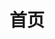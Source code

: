 ---
home: true
title: 首页
icon: home
heroImage: "/images/toe_logo.svg"
heroText: 大连交通大学TOE创新实验室
tagline: 网站主页✨
heroFullScreen: true
actions:
  - text: 项目
    link: ./projects/
    icon: signs-post

  - text: 资料站
    icon: lightbulb
    link: ./learning/

  - text: Github主页
    icon: star
    link: https://github.com/DJTU-RM-TOE

highlights:

  - header: 项目列表
    image: /assets/image/markdown.svg
    bgImageStyle:
      background-repeat: repeat
      background-size: initial
    features:
      - title: Markdown 增强
        icon: fab fa-markdown
        details: 新增文字对齐、上下角标、脚注、标记、任务列表、数学公式、流程图、图表与幻灯片支持
        link: /zh/guide/markdown/

      - title: 幻灯片页面
        icon: person-chalkboard
        details: 添加幻灯片页面以显示你喜欢的内容
        link: /zh/guide/layout/slides

      - title: 布局增强
        icon: object-group
        details: 添加路径导航、页脚、改进的导航栏、改进的页面导航等。
        link: /zh/guide/layout/

copyright: false
footer: MIT Licensed | Copyright © 2019-present Mr.Hope
---
